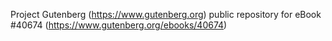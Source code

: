 Project Gutenberg (https://www.gutenberg.org) public repository for eBook #40674 (https://www.gutenberg.org/ebooks/40674)
